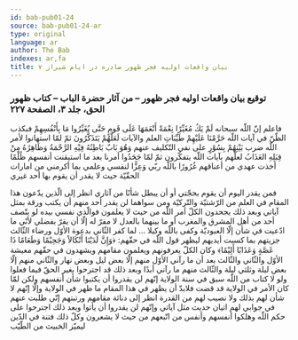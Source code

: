 ```yaml
---
id: bab-pub01-24
source: bab-pub01-24-ar
type: original
language: ar
author: The Bab
indexes: ar,fa
title: بيان واقعات اوليه فجر ظهور صادره در ايام شيراز ۷
---
```

### توقيع بيان واقعات اوليه فجر ظهور – من آثار حضرة الباب – كتاب ظهور الحق، جلد ۳، الصفحة ۲۲۷

فاعلم إنّ اللّه سبحانه لَمْ يَكُ مُغَيِّرًا نِعْمَةً أَنْعَمَهَا عَلَى قَومٍ حَتَّى يُغَيِّرُوا مَا بِأَنْفُسِهِمْ فبكذب الظّنّ في آيات اللّه حَرَّمْنَا عَلَيْهِمْ طَيِّبَاتِ العلم والآيات لَعَلَّهُمْ يَتَذَكَّرُونَ ثمّ لمّا استهانوا لأمر اللّه ضرب بَيْنِهُمْ بِسُوْرٍ على نفي التّكليف عنهم وَهُوَ بَابٌ بَاطِنُهُ فِيْهِ الرَّحْمَةُ وَظَاهِرُهُ مِنْ قِبَلِهِ العَذَابُ لعلّهم بآيات اللّه يتفكّرون ثمّ لمّا جَحَدُوا أمرنا بعد ما استيقنت أنفسهم ظُلْمًا أخذت عهدي من أعناقهم غُرُورًا باللّه ربّي وَعِزًّا لنفسي وعلمي بما أكرمني من امارات الحقّيّة حيث لا يقدر أن يقوم بها أحد غيري

فمن يقدر اليوم أن يقوم بحجّتي أو أن يبطل شأنًا من آثاري انظر إلى الّذين يدّعون هذا المقام في العلم من الرّشتيّة والتّركيّة ومن سواهما لن يقدر أحد منهم أن يكتب ورقة بمثل آياتي وبعد ذلك يجحدون الكلّ أمر اللّه من حيث لا يعلمون فوالّذي نفسي بيده لو يتّصف أحد من أهل المشرق والمغرب أو ما بينهما بالعدل لا مفرّ له إلّا أن يقرّ بفضلي لأنّي ما ادّعيت في شأن إلّا العبوديّة وكفى باللّه وكيلا ... لما كفر الثّاني بدعوة الأوّل ورضاء الثّالث جزيتهم بما كسبت أيديهم ليظهر قول اللّه في حقّهم: ﴿وَإِنَّ لَدَيْنَا أَنْكَالاً وَجَحِيْمًا وَطَعَامًا ذَا غَصَّةٍ وَعَذَابًا أَلِيْمًا﴾ وكان الكلّ يعرفونهم ويعلمون مقامهم ويشهدون في حقّهم معيشة الأوّل والثّاني والثّالث بعد أن ما رآني الأوّل منهم إلّا بعض ليل وبعض نهار والثّاني منهم إلّا بعض ليلة وثلثي ليلة والثّالث منهم ما رآني أبدًا وبعد ذلك قد اجترحوا بغير الحقّ فيما فعلوا ولو لا كتاب من اللّه سبق في سنة الولاية إنّهم لن يقدروا أن يكتبوا شأن أنفسهم ولكن لمّا كان الأمر في الولاية قد قضت فلابدّ أن يظهر في هذا المقام ما ظهر في الولاية وإلّا إنّهم لا شأن لهم بذلك ولا نصيب لهم من القدرة انظر إلى دنائة مقامهم ورتبتهم إنّي طلبت عنهم في جوابي لهم اتيان حديث مثل آياتي وإنّهم لن يقدروا أن يأتوا وبعد ذلك اجترحوا على حكم اللّه وهلكوا أنفسهم وأنفس من اتّبعهم من حيث لا يشعرون وكلّ ذلك فتنة في الدّين ليميّز الخبيث من الطّيّب